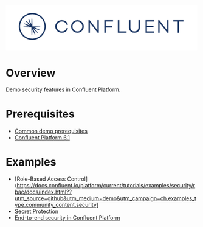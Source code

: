 ![image](../images/confluent-logo-300-2.png)

# Overview

Demo security features in Confluent Platform.

# Prerequisites

* [Common demo prerequisites](https://github.com/confluentinc/examples#prerequisites)
* [Confluent Platform 6.1](https://www.confluent.io/download/?utm_source=github&utm_medium=demo&utm_campaign=ch.examples_type.community_content.security)

# Examples

* [Role-Based Access Control](https://docs.confluent.io/platform/current/tutorials/examples/security/rbac/docs/index.html??utm_source=github&utm_medium=demo&utm_campaign=ch.examples_type.community_content.security]
* [Secret Protection](https://docs.confluent.io/platform/current/tutorials/examples/security/secret-protection/docs/secret-protection.html?utm_source=github&utm_medium=demo&utm_campaign=ch.examples_type.community_content.security)
* [End-to-end security in Confluent Platform](https://docs.confluent.io/platform/current/tutorials/cp-demo/docs/overview.html?utm_source=github&utm_medium=demo&utm_campaign=ch.examples_type.community_content.security)
